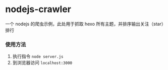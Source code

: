 # nodejs-crawler
一个 nodejs 的爬虫示例，此处用于抓取 hexo 所有主题，并排序输出关注（star）排行

### 使用方法
1. 执行指令 `node server.js`
2. 到浏览器访问 `localhost:3000`
